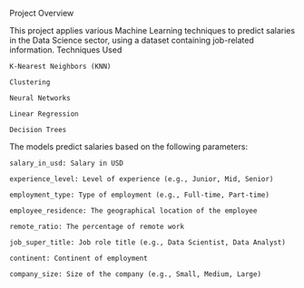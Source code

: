 Project Overview

This project applies various Machine Learning techniques to predict salaries in the Data Science sector, using a dataset containing job-related information.
Techniques Used

    K-Nearest Neighbors (KNN)

    Clustering

    Neural Networks

    Linear Regression

    Decision Trees

The models predict salaries based on the following parameters:

    salary_in_usd: Salary in USD

    experience_level: Level of experience (e.g., Junior, Mid, Senior)

    employment_type: Type of employment (e.g., Full-time, Part-time)

    employee_residence: The geographical location of the employee

    remote_ratio: The percentage of remote work

    job_super_title: Job role title (e.g., Data Scientist, Data Analyst)

    continent: Continent of employment

    company_size: Size of the company (e.g., Small, Medium, Large)
